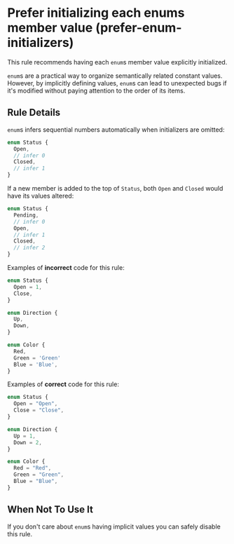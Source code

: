 # Prefer initializing each enums member value (prefer-enum-initializers)

This rule recommends having each `enum`s member value explicitly initialized.

`enum`s are a practical way to organize semantically related
constant values. However, by implicitly defining values, `enum`s can lead to unexpected bugs if it's modified without paying attention to the order of its items.

## Rule Details

`enum`s infers sequential numbers automatically when initializers are omitted:

```ts
enum Status {
  Open,
  // infer 0
  Closed,
  // infer 1
}
```

If a new member is added to the top of `Status`, both `Open` and `Closed` would have its values altered:

```ts
enum Status {
  Pending,
  // infer 0
  Open,
  // infer 1
  Closed,
  // infer 2
}
```

Examples of **incorrect** code for this rule:

```ts
enum Status {
  Open = 1,
  Close,
}

enum Direction {
  Up,
  Down,
}

enum Color {
  Red,
  Green = 'Green'
  Blue = 'Blue',
}
```

Examples of **correct** code for this rule:

```ts
enum Status {
  Open = "Open",
  Close = "Close",
}

enum Direction {
  Up = 1,
  Down = 2,
}

enum Color {
  Red = "Red",
  Green = "Green",
  Blue = "Blue",
}
```

## When Not To Use It

If you don't care about `enum`s having implicit values you can safely disable this rule.
